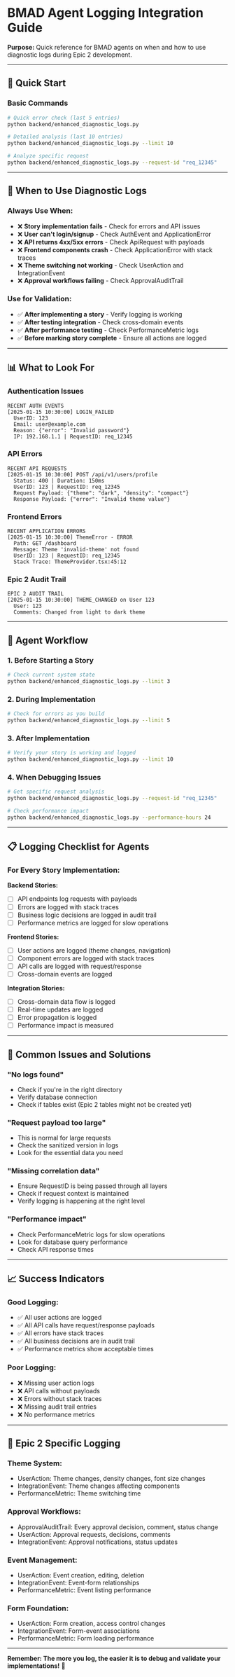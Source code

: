 # BMAD Agent Logging Integration Guide

**Purpose:** Quick reference for BMAD agents on when and how to use diagnostic logs during Epic 2 development.

---

## 🚀 **Quick Start**

### **Basic Commands**
```bash
# Quick error check (last 5 entries)
python backend/enhanced_diagnostic_logs.py

# Detailed analysis (last 10 entries)
python backend/enhanced_diagnostic_logs.py --limit 10

# Analyze specific request
python backend/enhanced_diagnostic_logs.py --request-id "req_12345"
```

---

## 🎯 **When to Use Diagnostic Logs**

### **Always Use When:**
- ❌ **Story implementation fails** - Check for errors and API issues
- ❌ **User can't login/signup** - Check AuthEvent and ApplicationError
- ❌ **API returns 4xx/5xx errors** - Check ApiRequest with payloads
- ❌ **Frontend components crash** - Check ApplicationError with stack traces
- ❌ **Theme switching not working** - Check UserAction and IntegrationEvent
- ❌ **Approval workflows failing** - Check ApprovalAuditTrail

### **Use for Validation:**
- ✅ **After implementing a story** - Verify logging is working
- ✅ **After testing integration** - Check cross-domain events
- ✅ **After performance testing** - Check PerformanceMetric logs
- ✅ **Before marking story complete** - Ensure all actions are logged

---

## 📊 **What to Look For**

### **Authentication Issues**
```
RECENT AUTH EVENTS
[2025-01-15 10:30:00] LOGIN_FAILED
  UserID: 123
  Email: user@example.com
  Reason: {"error": "Invalid password"}
  IP: 192.168.1.1 | RequestID: req_12345
```

### **API Errors**
```
RECENT API REQUESTS
[2025-01-15 10:30:00] POST /api/v1/users/profile
  Status: 400 | Duration: 150ms
  UserID: 123 | RequestID: req_12345
  Request Payload: {"theme": "dark", "density": "compact"}
  Response Payload: {"error": "Invalid theme value"}
```

### **Frontend Errors**
```
RECENT APPLICATION ERRORS
[2025-01-15 10:30:00] ThemeError - ERROR
  Path: GET /dashboard
  Message: Theme 'invalid-theme' not found
  UserID: 123 | RequestID: req_12345
  Stack Trace: ThemeProvider.tsx:45:12
```

### **Epic 2 Audit Trail**
```
EPIC 2 AUDIT TRAIL
[2025-01-15 10:30:00] THEME_CHANGED on User 123
  User: 123
  Comments: Changed from light to dark theme
```

---

## 🔧 **Agent Workflow**

### **1. Before Starting a Story**
```bash
# Check current system state
python backend/enhanced_diagnostic_logs.py --limit 3
```

### **2. During Implementation**
```bash
# Check for errors as you build
python backend/enhanced_diagnostic_logs.py --limit 5
```

### **3. After Implementation**
```bash
# Verify your story is working and logged
python backend/enhanced_diagnostic_logs.py --limit 10
```

### **4. When Debugging Issues**
```bash
# Get specific request analysis
python backend/enhanced_diagnostic_logs.py --request-id "req_12345"

# Check performance impact
python backend/enhanced_diagnostic_logs.py --performance-hours 24
```

---

## 📋 **Logging Checklist for Agents**

### **For Every Story Implementation:**

**Backend Stories:**
- [ ] API endpoints log requests with payloads
- [ ] Errors are logged with stack traces
- [ ] Business logic decisions are logged in audit trail
- [ ] Performance metrics are logged for slow operations

**Frontend Stories:**
- [ ] User actions are logged (theme changes, navigation)
- [ ] Component errors are logged with stack traces
- [ ] API calls are logged with request/response
- [ ] Cross-domain events are logged

**Integration Stories:**
- [ ] Cross-domain data flow is logged
- [ ] Real-time updates are logged
- [ ] Error propagation is logged
- [ ] Performance impact is measured

---

## 🚨 **Common Issues and Solutions**

### **"No logs found"**
- Check if you're in the right directory
- Verify database connection
- Check if tables exist (Epic 2 tables might not be created yet)

### **"Request payload too large"**
- This is normal for large requests
- Check the sanitized version in logs
- Look for the essential data you need

### **"Missing correlation data"**
- Ensure RequestID is being passed through all layers
- Check if request context is maintained
- Verify logging is happening at the right level

### **"Performance impact"**
- Check PerformanceMetric logs for slow operations
- Look for database query performance
- Check API response times

---

## 📈 **Success Indicators**

### **Good Logging:**
- ✅ All user actions are logged
- ✅ All API calls have request/response payloads
- ✅ All errors have stack traces
- ✅ All business decisions are in audit trail
- ✅ Performance metrics show acceptable times

### **Poor Logging:**
- ❌ Missing user action logs
- ❌ API calls without payloads
- ❌ Errors without stack traces
- ❌ Missing audit trail entries
- ❌ No performance metrics

---

## 🎯 **Epic 2 Specific Logging**

### **Theme System:**
- UserAction: Theme changes, density changes, font size changes
- IntegrationEvent: Theme changes affecting components
- PerformanceMetric: Theme switching time

### **Approval Workflows:**
- ApprovalAuditTrail: Every approval decision, comment, status change
- UserAction: Approval requests, decisions, comments
- IntegrationEvent: Approval notifications, status updates

### **Event Management:**
- UserAction: Event creation, editing, deletion
- IntegrationEvent: Event-form relationships
- PerformanceMetric: Event listing performance

### **Form Foundation:**
- UserAction: Form creation, access control changes
- IntegrationEvent: Form-event associations
- PerformanceMetric: Form loading performance

---

**Remember: The more you log, the easier it is to debug and validate your implementations!** 🚀
